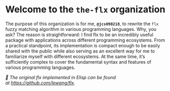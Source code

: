 # Welcome to the `the-flx` organization

The purpose of this organization is for me, **`@jcs090218`**, to rewrite the `flx` fuzzy matching algorithm in various programming languages.
Why, you ask? The reason is straightforward: I find flx to be an incredibly useful package with applications across different programming ecosystems.
From a practical standpoint, its implementation is compact enough to be easily shared with the public while also serving as an excellent way for me
to familiarize myself with different ecosystems. At the same time, it’s sufficiently complex to cover the fundamental syntax and features of various programming languages.

*📝 The original flx implemented in Elisp can be found at https://github.com/lewang/flx.*
